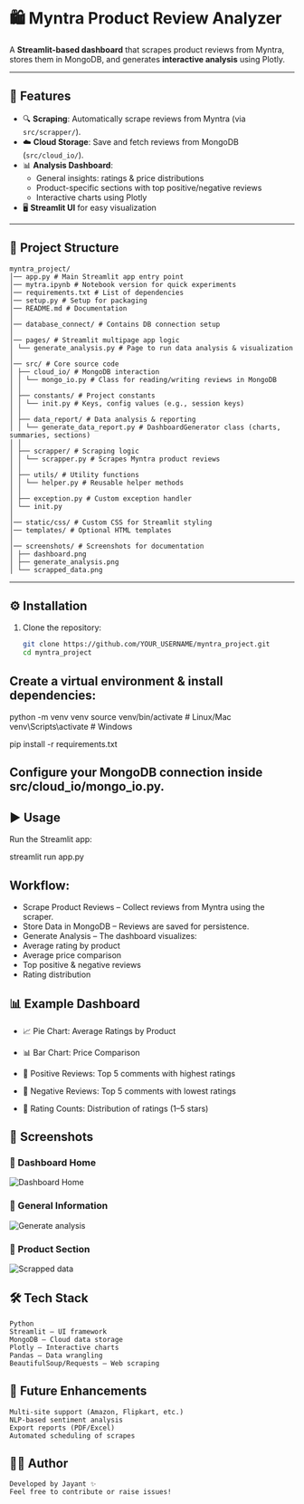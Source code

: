 # 🛍️ Myntra Product Review Analyzer

A **Streamlit-based dashboard** that scrapes product reviews from Myntra, stores them in MongoDB, and generates **interactive analysis** using Plotly.

---

## 🚀 Features
- 🔍 **Scraping**: Automatically scrape reviews from Myntra (via `src/scrapper/`).
- ☁️ **Cloud Storage**: Save and fetch reviews from MongoDB (`src/cloud_io/`).
- 📊 **Analysis Dashboard**:
  - General insights: ratings & price distributions
  - Product-specific sections with top positive/negative reviews
  - Interactive charts using Plotly
- 🖥️ **Streamlit UI** for easy visualization

---

## 📂 Project Structure

```
myntra_project/
│── app.py # Main Streamlit app entry point
│── mytra.ipynb # Notebook version for quick experiments
│── requirements.txt # List of dependencies
│── setup.py # Setup for packaging
│── README.md # Documentation
│
│── database_connect/ # Contains DB connection setup
│
│── pages/ # Streamlit multipage app logic
│ └── generate_analysis.py # Page to run data analysis & visualization
│
│── src/ # Core source code
│ ├── cloud_io/ # MongoDB interaction
│ │ └── mongo_io.py # Class for reading/writing reviews in MongoDB
│ │
│ ├── constants/ # Project constants
│ │ └── init.py # Keys, config values (e.g., session keys)
│ │
│ ├── data_report/ # Data analysis & reporting
│ │ └── generate_data_report.py # DashboardGenerator class (charts, summaries, sections)
│ │
│ ├── scrapper/ # Scraping logic
│ │ └── scrapper.py # Scrapes Myntra product reviews
│ │
│ ├── utils/ # Utility functions
│ │ └── helper.py # Reusable helper methods
│ │
│ ├── exception.py # Custom exception handler
│ └── init.py
│
│── static/css/ # Custom CSS for Streamlit styling
│── templates/ # Optional HTML templates
│
│── screenshots/ # Screenshots for documentation
│ ├── dashboard.png
│ ├── generate_analysis.png
│ └── scrapped_data.png

```

---

## ⚙️ Installation

1. Clone the repository:
   ```bash
   git clone https://github.com/YOUR_USERNAME/myntra_project.git
   cd myntra_project

## Create a virtual environment & install dependencies:
python -m venv venv
source venv/bin/activate   # Linux/Mac
venv\Scripts\activate      # Windows

pip install -r requirements.txt

## Configure your MongoDB connection inside src/cloud_io/mongo_io.py.

## ▶️ Usage

Run the Streamlit app:

streamlit run app.py

## Workflow:

- Scrape Product Reviews – Collect reviews from Myntra using the scraper.
- Store Data in MongoDB – Reviews are saved for persistence.
- Generate Analysis – The dashboard visualizes:
- Average rating by product
- Average price comparison
- Top positive & negative reviews
- Rating distribution

## 📊 Example Dashboard

- 📈 Pie Chart: Average Ratings by Product

- 📊 Bar Chart: Price Comparison

- 🌟 Positive Reviews: Top 5 comments with highest ratings

- 💢 Negative Reviews: Top 5 comments with lowest ratings

- 🔹 Rating Counts: Distribution of ratings (1–5 stars)

## 📸 Screenshots

### 🔹 Dashboard Home
![Dashboard Home](screenshots/Dashboard.jpg)

### 🔹 General Information
![Generate analysis](screenshots/Generate_analysis.jpg)

### 🔹 Product Section
![Scrapped data](screenshots/scrapped_data.jpg)


## 🛠️ Tech Stack
```
Python
Streamlit – UI framework
MongoDB – Cloud data storage
Plotly – Interactive charts
Pandas – Data wrangling
BeautifulSoup/Requests – Web scraping

```

## 🚧 Future Enhancements
```
Multi-site support (Amazon, Flipkart, etc.)
NLP-based sentiment analysis
Export reports (PDF/Excel)
Automated scheduling of scrapes
```

## 👨‍💻 Author
```
Developed by Jayant ✨
Feel free to contribute or raise issues!
```

